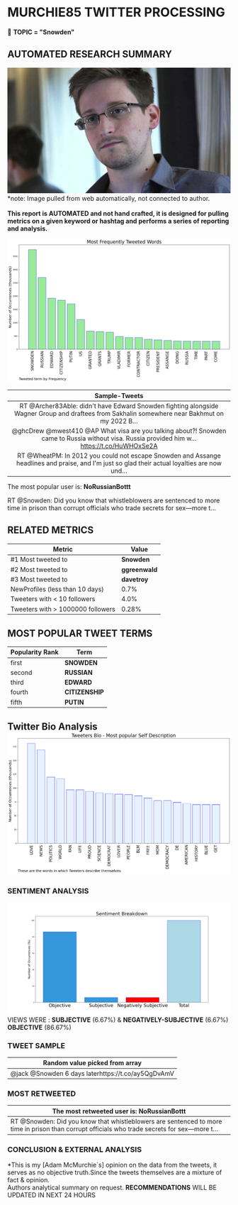 # MURCHIE85 TWITTER PROCESSING 
&#x1F34E; **TOPIC = "Snowden"**

## AUTOMATED RESEARCH SUMMARY

![image](assets/2022-09-26hashtagImage.png)*note: Image pulled from web automatically, not connected to author.
<br></br>
<b> This report is AUTOMATED and not hand crafted, it is designed for pulling metrics on a given keyword or hashtag and performs a series of reporting and analysis.</b>



![image](assets/2022-09-26TWEETS.png)



|                **Sample-Tweets**        |
| :-------------: |
| RT @Archer83Able: didn't have Edward Snowden fighting alongside Wagner Group and draftees from Sakhalin somewhere near Bakhmut on my 2022 B… |
| @ghcDrew @mwest410 @AP What visa are you talking about?! Snowden came to Russia without visa. Russia provided him w… https://t.co/HuWHOxSe2A |
| RT @WheatPM: In 2012 you could not escape Snowden and Assange headlines and praise, and I'm just so glad their actual loyalties are now und… |

The most popular user is: **NoRussianBottt**
<div class="alert alert-block alert-danger"> RT @Snowden: Did you know that whistleblowers are sentenced to more time in prison than corrupt officials who trade secrets for sex⁠—more t…</div>

## RELATED METRICS<br>
| Metric | Value |
| ------------- | ------------- |
| #1 Most tweeted to  | **Snowden** |
| #2 Most tweeted to  | **ggreenwald** |
| #3 Most tweeted to  | **davetroy** |
| NewProfiles (less than 10 days) | 0.7%  |
| Tweeters with < 10 followers  | 4.0%|
| Tweeters with > 1000000 followers  | 0.28%  |



## MOST POPULAR TWEET TERMS 


| Popularity Rank  | Term |
| ------------- | ------------- |
| first  | **SNOWDEN**  |
| second  | **RUSSIAN**  |
| third  | **EDWARD** |
| fourth  | **CITIZENSHIP**  |
| fifth  | **PUTIN**  |


## Twitter Bio Analysis![image](assets/2022-09-26BIO.png)
### SENTIMENT ANALYSIS
![image](assets/2022-09-26sentiment.png)
VIEWS WERE : **SUBJECTIVE**  (6.67%) & **NEGATIVELY-SUBJECTIVE** (6.67%) **OBJECTIVE** (86.67%)

### TWEET SAMPLE 
| Random value picked from array |
| ------------- |
|@jack @Snowden 6 days laterhttps://t.co/ay5QgDvAmV |

### MOST RETWEETED 

| The most retweeted user is: **NoRussianBottt**  |
| ------------- |
| RT @Snowden: Did you know that whistleblowers are sentenced to more time in prison than corrupt officials who trade secrets for sex⁠—more t… |

### CONCLUSION & EXTERNAL ANALYSIS

*This is my [Adam McMurchie`s] opinion on the data from the tweets, it serves as no objective truth.Since the tweets themselves are a mixture of fact & opinion.<br>
Authors analytical summary on request.
**RECOMMENDATIONS** WILL BE UPDATED IN NEXT  24 HOURS <br>
